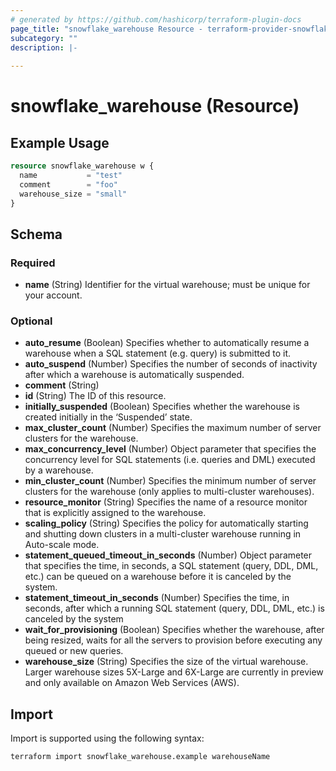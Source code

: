 ```yaml
---
# generated by https://github.com/hashicorp/terraform-plugin-docs
page_title: "snowflake_warehouse Resource - terraform-provider-snowflake"
subcategory: ""
description: |-
  
---
```


# snowflake_warehouse (Resource)



## Example Usage

```terraform
resource snowflake_warehouse w {
  name           = "test"
  comment        = "foo"
  warehouse_size = "small"
}
```

<!-- schema generated by tfplugindocs -->
## Schema

### Required

- **name** (String) Identifier for the virtual warehouse; must be unique for your account.

### Optional

- **auto_resume** (Boolean) Specifies whether to automatically resume a warehouse when a SQL statement (e.g. query) is submitted to it.
- **auto_suspend** (Number) Specifies the number of seconds of inactivity after which a warehouse is automatically suspended.
- **comment** (String)
- **id** (String) The ID of this resource.
- **initially_suspended** (Boolean) Specifies whether the warehouse is created initially in the ‘Suspended’ state.
- **max_cluster_count** (Number) Specifies the maximum number of server clusters for the warehouse.
- **max_concurrency_level** (Number) Object parameter that specifies the concurrency level for SQL statements (i.e. queries and DML) executed by a warehouse.
- **min_cluster_count** (Number) Specifies the minimum number of server clusters for the warehouse (only applies to multi-cluster warehouses).
- **resource_monitor** (String) Specifies the name of a resource monitor that is explicitly assigned to the warehouse.
- **scaling_policy** (String) Specifies the policy for automatically starting and shutting down clusters in a multi-cluster warehouse running in Auto-scale mode.
- **statement_queued_timeout_in_seconds** (Number) Object parameter that specifies the time, in seconds, a SQL statement (query, DDL, DML, etc.) can be queued on a warehouse before it is canceled by the system.
- **statement_timeout_in_seconds** (Number) Specifies the time, in seconds, after which a running SQL statement (query, DDL, DML, etc.) is canceled by the system
- **wait_for_provisioning** (Boolean) Specifies whether the warehouse, after being resized, waits for all the servers to provision before executing any queued or new queries.
- **warehouse_size** (String) Specifies the size of the virtual warehouse. Larger warehouse sizes 5X-Large and 6X-Large are currently in preview and only available on Amazon Web Services (AWS).

## Import

Import is supported using the following syntax:

```shell
terraform import snowflake_warehouse.example warehouseName
```
